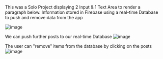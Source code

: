 This was a Solo Project displaying 2 Input & 1 Text Area to render a paragraph below. Information stored in Firebase using a real-time Database to push and remove data from the app

![image](https://github.com/user-attachments/assets/0bfbc4d3-7533-4032-870f-964b4caabcb0)

We can push further posts to our real-time Database
![image](https://github.com/user-attachments/assets/86093248-588e-45fe-bde7-28afa03f9db9)

The user can "remove" items from the database by clicking on the posts
![image](https://github.com/user-attachments/assets/88197198-bc33-452c-8854-70af3c8f0c5c)

